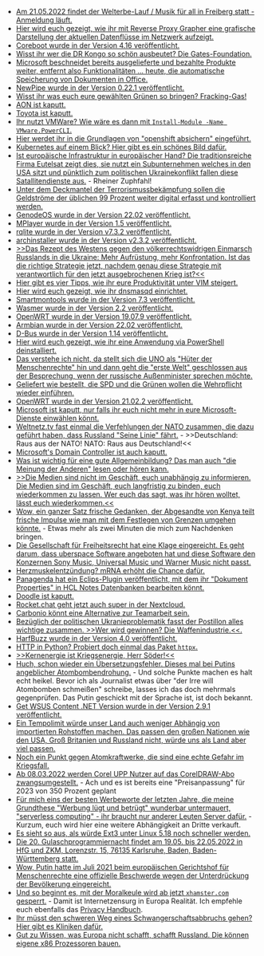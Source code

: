 * [Am 21.05.2022 findet der Welterbe-Lauf / Musik für all in Freiberg statt - Anmeldung läuft.](https://freibergfueralle.de/anmeldung-welterbe-lauf-musik-fuer-alle)
* [Hier wird euch gezeigt, wie ihr mit Reverse Proxy Grapher eine grafische Darstellung der aktuellen Datenflüsse im Netzwerk aufzeigt.](https://scheible.it/kali-linux-tool_reverse-proxy-grapher/)
* [Coreboot wurde in der Version 4.16 veröffentlicht.](https://www.phoronix.com/scan.php?page=news_item&px=Coreboot-4.16)
* [Wisst ihr wer die DR Kongo so schön ausbeutet? Die Gates-Foundation.](https://netzfrauen.org/2022/02/27/congo-6/)
* [Microsoft beschneidet bereits ausgelieferte und bezahlte Produkte weiter, entfernt also Funktionalitäten ... heute, die automatische Speicherung von Dokumenten in Office.](https://www.borncity.com/blog/2022/02/27/microsoft-office-2021-365-autosave-nur-noch-in-der-cloud/)
* [NewPipe wurde in der Version 0.22.1 veröffentlicht.](https://newpipe.net/blog/pinned/release/newpipe-0.22.1/)
* [Wisst ihr was euch eure gewählten Grünen so bringen? Fracking-Gas!](https://blog.fefe.de/?ts=9ce2746c)
* [AON ist kaputt.](https://www.bleepingcomputer.com/news/security/insurance-giant-aon-hit-by-a-cyberattack-over-the-weekend/)
* [Toyota ist kaputt.](https://www.bleepingcomputer.com/news/security/toyota-halts-production-after-reported-cyberattack-on-supplier/)
* [Ihr nutzt VMWare? Wie wäre es dann mit `Install-Module -Name VMware.PowerCLI`.](http://woshub.com/vmware-powercli-install-manage-vsphere-esxi/)
* [Hier werdet ihr in die Grundlagen von "openshift absichern" eingeführt.](https://www.opensourcerers.org/2022/02/28/openshift-absichern-fur-die-gesundheitsbranche/)
* [Kubernetes auf einem Blick? Hier gibt es ein schönes Bild dafür.](https://opensource.com/article/22/3/visual-map-kubernetes-deployment)
* [Ist europäische Infrastruktur in europäischer Hand? Die traditionsreiche Firma Eutelsat zeigt dies, sie nutzt ein Subunternehmen welches in den USA sitzt und pünktlich zum politischen Ukrainekonflikt fallen diese Satallitendienste aus.](https://www.borncity.com/blog/2022/03/01/deutsche-windrder-der-krieg-in-der-ukraine-und-der-ausfall-der-satellitenverbindung/) - Rheiner Zuphfahl!
* [Unter dem Deckmantel der Terrorismussbekämpfung sollen die Geldströme der üblichen 99 Prozent weiter digital erfasst und kontrolliert werden.](https://netzpolitik.org/2022/neue-geldwaescheaufsichtsbehoerde-eu-kommission-und-europol-wollen-finanzermittlungen-ausweiten/)
* [GenodeOS wurde in der Version 22.02 veröffentlicht.](https://www.phoronix.com/scan.php?page=news_item&px=Genode-OS-22.02)
* [MPlayer wurde in der Version 1.5 veröffentlicht.](https://www.phoronix.com/scan.php?page=news_item&px=MPlayer-1.5-Released)
* [rqlite wurde in der Version v7.3.2 veröffentlicht.](https://github.com/rqlite/rqlite/releases/tag/v7.3.2)
* [archinstaller wurde in der Version v2.3.2 veröffentlicht.](https://github.com/archlinux/archinstall/releases/tag/v2.3.2)
* [>>Das Rezept des Westens gegen den völkerrechtswidrigen Einmarsch Russlands in die Ukraine: Mehr Aufrüstung, mehr Konfrontation. Ist das die richtige Strategie jetzt, nachdem genau diese Strategie mit verantwortlich für den jetzt ausgebrochenen Krieg ist?<<](https://www.sonnenseite.com/de/franz-alt/kommentare-interviews/ukraine-krieg-die-andere-analyse/)
* [Hier gibt es vier Tipps, wie ihr eure Produktivität unter VIM steigert.](https://opensource.com/article/22/3/vim-features-productivity)
* [Hier wird euch gezeigt, wie ihr dnsmasqd einrichtet.](https://opensource.com/article/22/3/dns-caching-edge)
* [Smartmontools wurde in der Version 7.3 veröffentlicht.](https://www.phoronix.com/scan.php?page=news_item&px=Smartmontools-7.3)
* [Wasmer wurde in der Version 2.2 veröffentlicht.](https://www.phoronix.com/scan.php?page=news_item&px=Wasmer-2.2-Released)
* [OpenWRT wurde in der Version 19.07.9 veröffentlicht.](https://openwrt.org/releases/19.07)
* [Armbian wurde in der Version 22.02 veröffentlicht.](https://lwn.net/Articles/886416/)
* [D-Bus wurde in der Version 1.14 veröffentlicht.](https://www.phoronix.com/scan.php?page=news_item&px=Dbus-1.14)
* [Hier wird euch gezeigt, wie ihr eine Anwendung via PowerShell deinstalliert.](https://www.windowspro.de/wolfgang-sommergut/programme-remote-powershell-deinstallieren)
* [Das verstehe ich nicht, da stellt sich die UNO als "Hüter der Menschenrechte" hin und dann geht die "erste Welt" geschlossen aus der Besprechung, wenn der russische Außenminister sprechen möchte.](https://blog.fefe.de/?ts=9ce0edd2)
* [Geliefert wie bestellt, die SPD und die Grünen wollen die Wehrpflicht wieder einführen.](https://blog.fefe.de/?ts=9ce0c56c)
* [OpenWRT wurde in der Version 21.02.2 veröffentlicht.](https://lwn.net/Articles/886489/)
* [Microsoft ist kaputt, nur falls ihr euch nicht mehr in eure Microsoft-Dienste einwählen könnt.](https://www.borncity.com/blog/2022/03/01/strung-bei-microsoft-01-03-2022/)
* [Weltnetz.tv fast einmal die Verfehlungen der NATO zusammen, die dazu geführt haben, dass Russland "Seine Linie" fährt.](https://weltnetz.tv/story/2590-zusammenfassung-und-hintergruende-zur-situation-der-ukraine) - >>Deutschland: Raus aus der NATO! NATO: Raus aus Deutschland!<<
* [Microsoft's Domain Controller ist auch kaputt.](https://www.bleepingcomputer.com/news/microsoft/microsoft-windows-domain-controller-restarts-caused-by-lsass-crashes/)
* [Was ist wichtig für eine gute Allgemeinbildung? Das man auch "die Meinung der Anderen" lesen oder hören kann.](https://blog.fefe.de/?ts=9ce13657)
* [>>Die Medien sind nicht im Geschäft, euch unabhängig zu informieren. Die Medien sind im Geschäft, euch langfristig zu binden, euch wiederkommen zu lassen. Wer euch das sagt, was ihr hören wolltet, lässt euch wiederkommen.<<](https://blog.fefe.de/?ts=9ce14f0e)
* [Wow, ein ganzer Satz frische Gedanken, der Abgesandte von Kenya teilt frische Impulse wie man mit dem Festlegen von Grenzen umgehen könnte.](https://blog.fefe.de/?ts=9ce191de) - Etwas mehr als zwei Minuten die mich zum Nachdenken bringen.
* [Die Gesellschaft für Freiheitsrecht hat eine Klage eingereicht. Es geht darum, dass uberspace Software angeboten hat und diese Software den Konzernen Sony Music, Universal Music und Warner Music nicht passt.](https://freiheitsrechte.org/pm-uberspace-youtube-dl/)
* [Herzmuskelentzündung? mRNA erhöht die Chance dafür.](https://impfentscheidung.online/myokarditis-als-akutes-risikosignal-von-covid-19-impfungen/)
* [Panagenda hat ein Eclips-Plugin veröffentlicht, mit dem ihr "Dokument Properties" in HCL Notes Datenbanken bearbeiten könnt.](https://blog.nashcom.de/nashcomblog.nsf/dx/advanced-document-properties-including-edit.htm)
* [Doodle ist kaputt.](https://www.borncity.com/blog/2022/03/03/doodle-seit-dem-3-mrz-2022-offline/)
* [Rocket.chat geht jetzt auch super in der Nextcloud.](https://nextcloud.com/blog/rocket-chat-nextcloud-integration/)
* [Carbonio könnt eine Alternative zur Teamarbeit sein.](https://opensource.com/article/22/3/open-source-collaboration-carbonio)
* [Bezüglich der politischen Ukranieproblematik fasst der Postillon alles wichtige zusammen. >>Wer wird gewinnen? Die Waffenindustrie.<<.](https://www.der-postillon.com/2022/03/ratgeber-ukraine.html)
* [HarfBuzz wurde in der Version 4.0 veröffentlicht.](https://www.phoronix.com/scan.php?page=news_item&px=HarfBuzz-4.0)
* [HTTP in Python? Probiert doch einmal das Paket `httpx`.](https://opensource.com/article/22/3/python-httpx)
* [>>Kernenergie ist Kriegsenergie, Herr Söder!<<](https://www.sonnenseite.com/de/politik/kernenergie-ist-kriegsenergie-herr-soeder/)
* [Huch, schon wieder ein Übersetzungsfehler. Dieses mal bei Putins angeblicher Atombombendrohung.](https://blog.fefe.de/?ts=9cdf5284) - Und solche Punkte machen es halt echt heikel. Bevor ich als Journalist etwas über "der Irre will Atombomben schmeißen" schreibe, lasses ich das doch mehrmals gegenprüfen. Das Putin geschickt mit der Sprache ist, ist doch bekannt.
* [Get WSUS Content .NET Version wurde in der Version 2.9.1 veröffentlicht.](https://www.borncity.com/blog/2022/03/04/get-wsus-content-net-version-2-9-1-ist-da/)
* [Ein Tempolimit würde unser Land auch weniger Abhängig von importierten Rohstoffen machen. Das passen den großen Nationen wie den USA, Groß Britanien und Russland nicht, würde uns als Land aber viel passen.](https://www.sonnenseite.com/de/mobilitaet/tempolimit-fuer-klimaschutz-und-weniger-oel-aus-russland/)
* [Noch ein Punkt gegen Atomkraftwerke, die sind eine echte Gefahr im Kriegsfall.](https://www.sonnenseite.com/de/energie/atomare-bedrohung-kernkraftwerke-im-kriegsgebiet/)
* [Ab 08.03.2022 werden Corel UPP Nutzer auf das CorelDRAW-Abo zwangsumgestellt.](https://www.borncity.com/blog/2022/03/04/corel-stoppt-upp-automatische-umstellung-auf-coreldraw-abo/) - Ach und es ist bereits eine "Preisanpassung" für 2023 von 350 Prozent geplant
* [Für mich eins der besten Werbeworte der letzten Jahre, die meine Grundthese "Werbung lügt und betrügt" wunderbar untermauert, "serverless computing" - ihr braucht nur anderer Leuten Server dafür.](https://4sysops.com/archives/what-is-serverless-computing-an-introduction-to-aws-lambda/) - Kurzum, euch wird hier eine weitere Abhängigkeit an Dritte verkauft.
* [Es sieht so aus, als würde Ext3 unter Linux 5.18 noch schneller werden.](https://www.phoronix.com/scan.php?page=news_item&px=EXT4-Fast-Commits-Faster)
* [Die 20. Gulaschprogrammiernacht findet am 19.05. bis 22.05.2022 in HfG und ZKM, Lorenzstr. 15, 76135 Karlsruhe, Baden, Baden-Württemberg statt.](https://events.ccc.de/2022/03/03/20-gulaschprogrammiernacht/)
* [Wow, Putin hatte im Juli 2021 beim europäischen Gerichtshof für Menschenrechte eine offizielle Beschwerde wegen der Unterdrückung der Bevölkerung eingereicht.](https://blog.fefe.de/?ts=9cdf315a)
* [Und so beginnt es, mit der Moralkeule wird ab jetzt `xhamster.com` gesperrt.](https://tuxproject.de/blog/2022/03/freiheit-fuer-die-wichser/) - Damit ist Internetzensurg in Europa Realität. Ich empfehle euch ebenfalls das [Privacy Handbuch](https://www.privacy-handbuch.de/handbuch_93d.htm).
* [Ihr müsst den schweren Weg eines Schwangerschaftsabbruchs gehen? Hier gibt es Kliniken dafür.](https://netzpolitik.org/2022/schwangerschaftsabbrueche-welche-kliniken-in-deutschland-noch-abbrueche-durchfuehren/)
* [Gut zu Wissen, was Europa nicht schafft, schafft Russland. Die können eigene x86 Prozessoren bauen.](https://en.wikipedia.org/wiki/Elbrus_2000)
